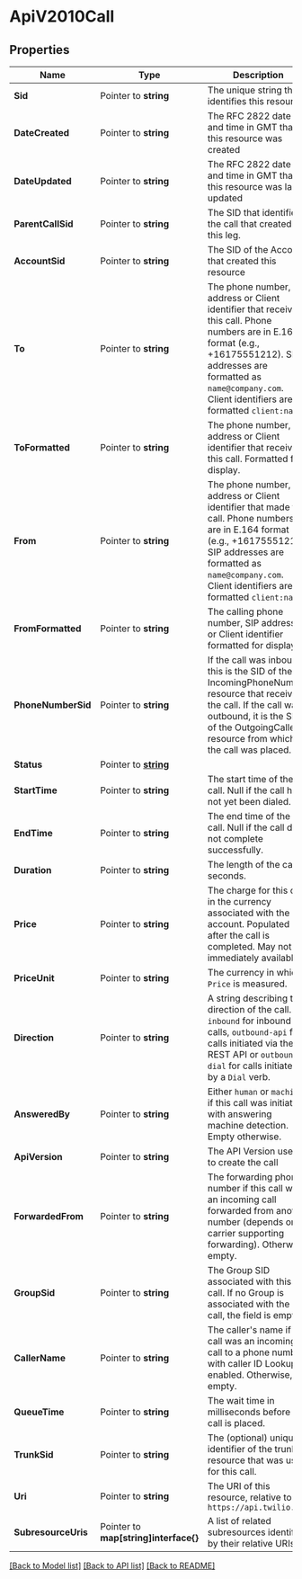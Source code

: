 # ApiV2010Call

## Properties

Name | Type | Description | Notes
------------ | ------------- | ------------- | -------------
**Sid** | Pointer to **string** | The unique string that identifies this resource |
**DateCreated** | Pointer to **string** | The RFC 2822 date and time in GMT that this resource was created |
**DateUpdated** | Pointer to **string** | The RFC 2822 date and time in GMT that this resource was last updated |
**ParentCallSid** | Pointer to **string** | The SID that identifies the call that created this leg. |
**AccountSid** | Pointer to **string** | The SID of the Account that created this resource |
**To** | Pointer to **string** | The phone number, SIP address or Client identifier that received this call. Phone numbers are in E.164 format (e.g., +16175551212). SIP addresses are formatted as `name@company.com`. Client identifiers are formatted `client:name`. |
**ToFormatted** | Pointer to **string** | The phone number, SIP address or Client identifier that received this call. Formatted for display. |
**From** | Pointer to **string** | The phone number, SIP address or Client identifier that made this call. Phone numbers are in E.164 format (e.g., +16175551212). SIP addresses are formatted as `name@company.com`. Client identifiers are formatted `client:name`. |
**FromFormatted** | Pointer to **string** | The calling phone number, SIP address, or Client identifier formatted for display. |
**PhoneNumberSid** | Pointer to **string** | If the call was inbound, this is the SID of the IncomingPhoneNumber resource that received the call. If the call was outbound, it is the SID of the OutgoingCallerId resource from which the call was placed. |
**Status** | Pointer to [**string**](CallEnumStatus.md) |  |
**StartTime** | Pointer to **string** | The start time of the call. Null if the call has not yet been dialed. |
**EndTime** | Pointer to **string** | The end time of the call. Null if the call did not complete successfully. |
**Duration** | Pointer to **string** | The length of the call in seconds. |
**Price** | Pointer to **string** | The charge for this call, in the currency associated with the account. Populated after the call is completed. May not be immediately available. |
**PriceUnit** | Pointer to **string** | The currency in which `Price` is measured. |
**Direction** | Pointer to **string** | A string describing the direction of the call. `inbound` for inbound calls, `outbound-api` for calls initiated via the REST API or `outbound-dial` for calls initiated by a `Dial` verb. |
**AnsweredBy** | Pointer to **string** | Either `human` or `machine` if this call was initiated with answering machine detection. Empty otherwise. |
**ApiVersion** | Pointer to **string** | The API Version used to create the call |
**ForwardedFrom** | Pointer to **string** | The forwarding phone number if this call was an incoming call forwarded from another number (depends on carrier supporting forwarding). Otherwise, empty. |
**GroupSid** | Pointer to **string** | The Group SID associated with this call. If no Group is associated with the call, the field is empty. |
**CallerName** | Pointer to **string** | The caller's name if this call was an incoming call to a phone number with caller ID Lookup enabled. Otherwise, empty. |
**QueueTime** | Pointer to **string** | The wait time in milliseconds before the call is placed. |
**TrunkSid** | Pointer to **string** | The (optional) unique identifier of the trunk resource that was used for this call. |
**Uri** | Pointer to **string** | The URI of this resource, relative to `https://api.twilio.com` |
**SubresourceUris** | Pointer to **map[string]interface{}** | A list of related subresources identified by their relative URIs |

[[Back to Model list]](../README.md#documentation-for-models) [[Back to API list]](../README.md#documentation-for-api-endpoints) [[Back to README]](../README.md)


